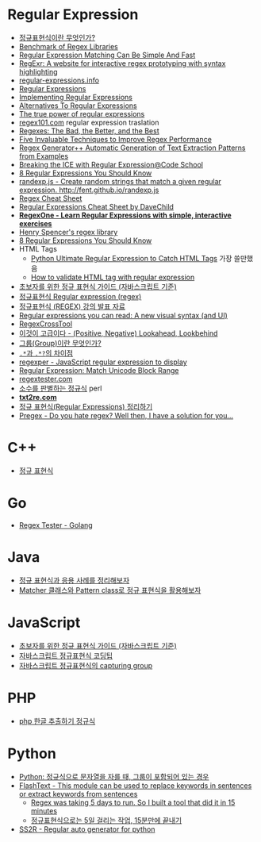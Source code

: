 Regular Expression
==================
* [정규표현식이란 무엇인가?](https://github.com/zeeshanu/learn-regex/blob/master/README-ko.md)
* [Benchmark of Regex Libraries](http://lh3lh3.users.sourceforge.net/reb.shtml)
* [Regular Expression Matching Can Be Simple And Fast](https://swtch.com/~rsc/regexp/regexp1.html)
* [RegExr: A website for interactive regex prototyping with syntax highlighting](http://regexr.com/)
* [regular-expressions.info](http://www.regular-expressions.info/)
* [Regular Expressions](https://www.youtube.com/playlist?list=PLfdtiltiRHWGRPyPMGuLPWuiWgEI9Kp1w)
* [Implementing Regular Expressions](https://swtch.com/~rsc/regexp/)
* [Alternatives To Regular Expressions](http://c2.com/cgi/wiki?AlternativesToRegularExpressions)
* [The true power of regular expressions](https://nikic.github.io/2012/06/15/The-true-power-of-regular-expressions.html)
* [regex101.com](https://www.regex101.com) regular expression traslation
* [Regexes: The Bad, the Better, and the Best](https://www.loggly.com/blog/regexes-the-bad-better-best/)
* [Five Invaluable Techniques to Improve Regex Performance](https://www.loggly.com/blog/five-invaluable-techniques-to-improve-regex-performance/)
* [Regex Generator++ Automatic Generation of Text Extraction Patterns from Examples](http://regex.inginf.units.it/)
* [Breaking the ICE with Regular Expression@Code School](http://campus.codeschool.com/courses/breaking-the-ice-with-regular-expressions/contents)
* [8 Regular Expressions You Should Know](http://code.tutsplus.com/tutorials/8-regular-expressions-you-should-know--net-6149)
* [randexp.js - Create random strings that match a given regular expression. http://fent.github.io/randexp.js ](https://github.com/fent/randexp.js)
* [Regex Cheat Sheet](https://duckduckgo.com/?q=regex+cheat+sheet&ia=cheatsheet&iax=1)
* [Regular Expressions Cheat Sheet by DaveChild](https://www.cheatography.com/davechild/cheat-sheets/regular-expressions/)
* **[RegexOne - Learn Regular Expressions with simple, interactive exercises](http://regexone.com/)**
* [Henry Spencer's regex library](https://github.com/postgres/postgres/tree/master/src/backend/regex)
* [8 Regular Expressions You Should Know](http://code.tutsplus.com/tutorials/8-regular-expressions-you-should-know--net-6149)
* HTML Tags
  * [Python Ultimate Regular Expression to Catch HTML Tags](http://kevin.deldycke.com/2008/07/python-ultimate-regular-expression-to-catch-html-tags/) 가장 쓸만했음
  * [How to validate HTML tag with regular expression](http://www.mkyong.com/regular-expressions/how-to-validate-html-tag-with-regular-expression/)
* [초보자를 위한 정규 표현식 가이드 (자바스크립트 기준)](http://www.slideshare.net/ibare/ss-39274621)
* [정규표현식 Regular expression (regex)](http://www.slideshare.net/stevenkim773/regular-expression-regex-vim)
* [정규표현식 (REGEX) 강의 발표 자료](http://sunyzero.tistory.com/215)
* [Regular expressions you can read: A new visual syntax (and UI)](https://medium.com/@savolai/regular-expressions-you-can-read-a-new-visual-syntax-526c3cf45df1)
* [RegexCrossTool](https://github.com/ReinRaus/RegexCrossTool)
* [이것이 고급이다 - (Positive, Negative) Lookahead, Lookbehind](http://unlimitedpower.tistory.com/entry/%EC%A0%95%EA%B7%9C%ED%91%9C%ED%98%84%EC%8B%9D-%EC%9D%B4%EA%B2%83%EC%9D%B4-%EA%B3%A0%EA%B8%89%EC%9D%B4%EB%8B%A4-Positive-Negative-Lookahead-Lookbehind)
* [그룹(Group)이란 무엇인가?](http://unlimitedpower.tistory.com/entry/%EC%A0%95%EA%B7%9C%ED%91%9C%ED%98%84%EC%8B%9D-%EA%B7%B8%EB%A3%B9Group%EC%9D%B4%EB%9E%80-%EB%AC%B4%EC%97%87%EC%9D%B8%EA%B0%80)
* [`.*`과 `.*?`의 차이점](http://unlimitedpower.tistory.com/entry/%EC%A0%95%EA%B7%9C%ED%91%9C%ED%98%84%EC%8B%9D-%EA%B3%BC-%EC%9D%98-%EC%B0%A8%EC%9D%B4%EC%A0%90)
* [regexper - JavaScript regular expression to display](https://regexper.com/)
* [Regular Expression: Match Unicode Block Range](http://kourge.net/projects/regexp-unicode-block)
* [regextester.com](http://www.regextester.com/)
* [소수를 판별하는 정규식](https://johngrib.github.io/archivers/regex-prime) perl
* **[txt2re.com](http://txt2re.com/)**
* [정규 표현식(Regular Expressions) 정리하기](https://jungwoon.github.io/regex/2018/03/14/Regular-Expressions/)
* [Pregex - Do you hate regex? Well then, I have a solution for you…](https://medium.freecodecamp.org/pregx-for-those-who-wish-to-dodge-regex-250e4a484ee0)

# C++
* [정규 표현식](http://jiniya.net/ng/2017/11/regex/)

# Go
* [Regex Tester - Golang](https://regex-golang.appspot.com/)

# Java
* [정규 표현식과 응용 사례를 정리해보자](http://developer88.tistory.com/89)
* [Matcher 클래스와 Pattern class로 정규 표현식을 활용해보자](http://developer88.tistory.com/90)

# JavaScript
* [초보자를 위한 정규 표현식 가이드 (자바스크립트 기준)](http://www.slideshare.net/ibare/ss-39274621)
* [자바스크립트 정규표현식 코딩팁](https://taegon.kim/archives/6594)
* [자바스크립트 정규표현식의 capturing group](https://rhostem.github.io/posts/2018-11-11-regex-capture-group/)

# PHP
* [php 한글 추출하기 정규식](http://dyong4614.dothome.co.kr/?folder=page&sub=bbs_view&current_gnb=gnb01&bbs=web&type=4&num=42&page=1)

# Python
* [Python: 정규식으로 문자열을 자를 때, 그룹이 포함되어 있는 경우](http://ohgyun.com/781)
* [FlashText - This module can be used to replace keywords in sentences or extract keywords from sentences](https://github.com/vi3k6i5/flashtext)
  * [Regex was taking 5 days to run. So I built a tool that did it in 15 minutes](https://medium.freecodecamp.org/regex-was-taking-5-days-flashtext-does-it-in-15-minutes-55f04411025f)
  * [정규표현식으로는 5일 걸리는 작업, 15분만에 끝내기](https://medium.com/@jwyeom63/%EB%B2%88%EC%97%AD-%EC%A0%95%EA%B7%9C%ED%91%9C%ED%98%84%EC%8B%9D%EC%9C%BC%EB%A1%9C-5%EC%9D%BC-%EA%B1%B8%EB%A6%AC%EB%8A%94-%EC%9E%91%EC%97%85-15%EB%B6%84%EB%A7%8C%EC%97%90-%EB%81%9D%EB%82%B4%EA%B8%B0-2e615a907048)
* [SS2R - Regular auto generator for python](http://www.marearts.com/webapp/ss2r/)
